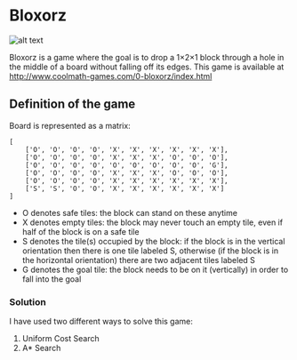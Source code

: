 # Bloxorz #

![alt text](http://jpg.hoodamath.com/large/bloxorz_300x225.jpg)

Bloxorz is a game where the goal is to drop a 1×2×1 block through a hole in the middle of a board without falling off its edges. This game is available at
http://www.coolmath-games.com/0-bloxorz/index.html

## Definition of the game ##

Board is represented as a matrix:
```
[
    ['O', 'O', 'O', 'O', 'X', 'X', 'X', 'X', 'X', 'X'],
    ['O', 'O', 'O', 'O', 'X', 'X', 'X', 'O', 'O', 'O'],
    ['O', 'O', 'O', 'O', 'O', 'O', 'O', 'O', 'O', 'G'],
    ['O', 'O', 'O', 'O', 'X', 'X', 'X', 'O', 'O', 'O'],
    ['O', 'O', 'O', 'O', 'X', 'X', 'X', 'X', 'X', 'X'],
    ['S', 'S', 'O', 'O', 'X', 'X', 'X', 'X', 'X', 'X']
]
```

* O denotes safe tiles: the block can stand on these anytime
* X denotes empty tiles: the block may never touch an empty tile, even if half of the block is on a safe tile
* S denotes the tile(s) occupied by the block: if the block is in the vertical orientation then there is one tile labeled S, otherwise (if the block is in the horizontal orientation) there are two adjacent tiles labeled S
* G denotes the goal tile: the block needs to be on it (vertically) in order to fall into the goal

### Solution ###
I have used two different ways to solve this game:
1. Uniform Cost Search
2. A* Search